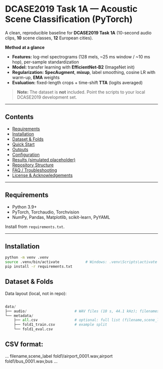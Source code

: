 # DCASE2019 Task 1A — Acoustic Scene Classification (PyTorch)

A clean, reproducible baseline for **DCASE2019 Task 1A** (10-second audio clips, **10** scene classes, **12** European cities).

**Method at a glance**
- **Features:** log-mel spectrograms (128 mels, ~25 ms window / ~10 ms hop), per-sample standardization  
- **Model:** transfer learning with **EfficientNet-B2** (ImageNet init)  
- **Regularization:** **SpecAugment**, **mixup**, label smoothing, cosine LR with warm-up, **EMA** weights  
- **Evaluation:** fixed-length crops + time-shift **TTA** (logits averaged)

> **Note:** The dataset is **not** included. Point the scripts to your local DCASE2019 development set.

---

## Contents
- [Requirements](#requirements)
- [Installation](#installation)
- [Dataset & Folds](#dataset--folds)
- [Quick Start](#quick-start)
- [Outputs](#outputs)
- [Configuration](#configuration)
- [Results (simulated placeholder)](#results-simulated-placeholder)
- [Repository Structure](#repository-structure)
- [FAQ / Troubleshooting](#faq--troubleshooting)
- [License & Acknowledgements](#license--acknowledgements)

---

## Requirements
- Python 3.9+  
- PyTorch, Torchaudio, Torchvision  
- NumPy, Pandas, Matplotlib, scikit-learn, PyYAML

Install from `requirements.txt`.

---

## Installation
```bash
python -m venv .venv
source .venv/bin/activate            # Windows: .venv\Scripts\activate
pip install -r requirements.txt
```

## Dataset & Folds

Data layout (local, not in repo):

```python

data/
├── audio/                      # WAV files (10 s, 44.1 kHz); filenames relative in CSVs
└── metadata/
    ├── all.csv                 # optional: full list (filename,scene_label)
    ├── fold1_train.csv         # example split
    └── fold1_eval.csv

```

## CSV format:

...
filename,scene_label
fold1/airport_0001.wav,airport
fold1/bus_0001.wav,bus
...

